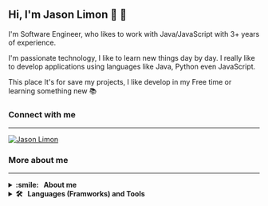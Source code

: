 ## Hi, I'm Jason Limon 👋 :lemon:

I'm  Software Engineer, who likes to work with Java/JavaScript with 3+ years of experience.

I'm passionate technology, I like to learn new things day by day. I really like to develop applications using languages like Java, Python even JavaScript.

This place It's for save my projects, I like develop in my Free time or learning something new :books:

### Connect with me
---
[![Jason Limon](https://img.shields.io/badge/LinkedIn-0077B5?style=for-the-badge&logo=linkedin&logoColor=white)](https://mx.linkedin.com/in/jason-limon-bab886170)


### More about me
---
<details>
  <summary><b> :smile: &nbsp;&nbsp;About&nbsp;me</b></summary>
  <br/>
  <p>
   
      - I like read news about technology :mag: 
      - I would like to open a Youtube channel to share my knowledge :computer: 
      - I like go to the cinema :movie_camera: 
      - I play guitar and bass guitar  :guitar: 
      - I prefer tea :tea: 
      - Keeping motivation and learning :mortar_board: 
    
  </p>
</details>

<details>
  <summary><b> 🛠️ &nbsp;&nbsp;Languages&nbsp;(Framworks)&nbsp;and&nbsp;Tools</b></summary>
  <br/>
  <p>
    <span> <img src="https://github.com/JasonLimonUS/JasonLimonUS/blob/main/svg/java-svgrepo-com.svg" alt="Java" width="40" height="40"/> </span>
    <span> <img src="https://github.com/JasonLimonUS/JasonLimonUS/blob/main/svg/python-svgrepo-com.svg" alt="Python" width="40" height="40"/> </span>
    <span> <img src="https://github.com/JasonLimonUS/JasonLimonUS/blob/main/svg/js-svgrepo-com.svg" alt="JavaScript" width="40" height="40"/> </span>
    <span> <img src="https://github.com/JasonLimonUS/JasonLimonUS/blob/main/svg/spring-svgrepo-com.svg" alt="Spring" width="40" height="40"/> </span>
    <span> <img src="https://github.com/JasonLimonUS/JasonLimonUS/blob/main/svg/typescript-icon-svgrepo-com.svg" alt="TypeScript" width="40" height="40"/> </span>
    <span> <img src="https://github.com/JasonLimonUS/JasonLimonUS/blob/main/svg/css-3-logo-svgrepo-com.svg" alt="CSS3" width="40" height="40"/> </span>
    <span> <img src="https://github.com/JasonLimonUS/JasonLimonUS/blob/main/svg/html-5-svgrepo-com.svg" alt="HTML5" width="40" height="40"/> </span>
    <span> <img src="https://github.com/JasonLimonUS/JasonLimonUS/blob/main/svg/angular-svgrepo-com.svg" alt="Angular" width="40" height="40"/> </span>
    <span> <img src="https://github.com/JasonLimonUS/JasonLimonUS/blob/main/svg/reactivex-svgrepo-com.svg" alt="RXJS" width="40" height="40"/> </span>
    <span> <img src="https://github.com/JasonLimonUS/JasonLimonUS/blob/main/svg/bootstrap-svgrepo-com.svg" alt="Bootstrap" width="40" height="40"/> </span>
    <span> <img src="https://github.com/JasonLimonUS/JasonLimonUS/blob/main/svg/git-icon-svgrepo-com.svg" alt="Git" width="40" height="40"/> </span>
    <span> <img src="https://github.com/JasonLimonUS/JasonLimonUS/blob/main/svg/mongodb-svgrepo-com.svg" alt="Mongo" width="40" height="40"/> </span>
    <span> <img src="https://github.com/JasonLimonUS/JasonLimonUS/blob/main/svg/mysql-logo-svgrepo-com.svg" alt="MySQL" width="40" height="40"/> </span>
    <span> <img src="https://github.com/JasonLimonUS/JasonLimonUS/blob/main/svg/pgsql-svgrepo-com.svg" alt="PostgreSQL" width="40" height="40"/> </span>
    <span> <img src="https://github.com/JasonLimonUS/JasonLimonUS/blob/main/svg/postman-icon-svgrepo-com.svg" alt="Postman" width="40" height="40"/> </span>
    
  </p>
</details>

